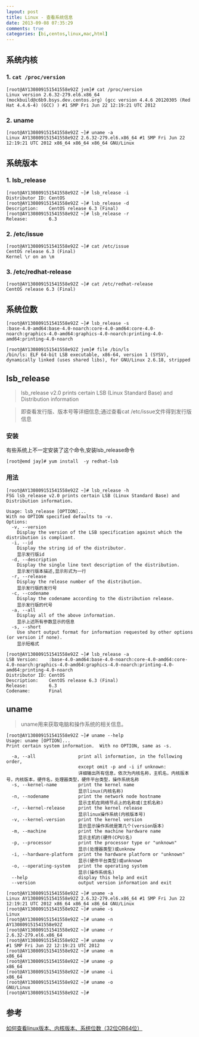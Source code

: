 ```yaml
---
layout: post
title: Linux - 查看系统信息
date: 2013-09-08 07:35:29
comments: true
categories: [bi,centos,linux,mac,html]
---
```

## 系统内核

### 1. `cat /proc/version`

    [root@AY130809151541558e92Z jvm]# cat /proc/version
    Linux version 2.6.32-279.el6.x86_64 (mockbuild@c6b9.bsys.dev.centos.org) (gcc version 4.4.6 20120305 (Red Hat 4.4.6-4) (GCC) ) #1 SMP Fri Jun 22 12:19:21 UTC 2012

### 2. uname

    [root@AY130809151541558e92Z ~]# uname -a
    Linux AY130809151541558e92Z 2.6.32-279.el6.x86_64 #1 SMP Fri Jun 22 12:19:21 UTC 2012 x86_64 x86_64 x86_64 GNU/Linux

## 系统版本

### 1. lsb_release
    [root@AY130809151541558e92Z ~]# lsb_release -i
    Distributor ID: CentOS
    [root@AY130809151541558e92Z ~]# lsb_release -d
    Description:    CentOS release 6.3 (Final)
    [root@AY130809151541558e92Z ~]# lsb_release -r
    Release:        6.3

### 2. /etc/issue

    [root@AY130809151541558e92Z ~]# cat /etc/issue
    CentOS release 6.3 (Final)
    Kernel \r on an \m

### 3. /etc/redhat-release

    [root@AY130809151541558e92Z ~]# cat /etc/redhat-release
    CentOS release 6.3 (Final)

## 系统位数

    [root@AY130809151541558e92Z ~]# lsb_release -s
    :base-4.0-amd64:base-4.0-noarch:core-4.0-amd64:core-4.0-noarch:graphics-4.0-amd64:graphics-4.0-noarch:printing-4.0-amd64:printing-4.0-noarch

    [root@AY130809151541558e92Z jvm]# file /bin/ls
    /bin/ls: ELF 64-bit LSB executable, x86-64, version 1 (SYSV), dynamically linked (uses shared libs), for GNU/Linux 2.6.18, stripped

## lsb_release

>  lsb_release v2.0 prints certain LSB (Linux Standard Base) and Distribution information

> 即查看发行版、版本号等详细信息;通过查看cat /etc/issue文件得到发行版信息

  
### 安装

  有些系统上不一定安装了这个命令,安装lsb_release命令

    [root@emd jay]# yum install  -y redhat-lsb

### 用法

    [root@AY130809151541558e92Z ~]# lsb_release -h
    FSG lsb_release v2.0 prints certain LSB (Linux Standard Base) and
    Distribution information.
    
    Usage: lsb_release [OPTION]...
    With no OPTION specified defaults to -v.
    Options:
      -v, --version
        Display the version of the LSB specification against which the distribution is compliant.
      -i, --id
        Display the string id of the distributor.
        显示发行版id
      -d, --description
        Display the single line text description of the distribution.
        显示发行版本描述,显示形式为一行
      -r, --release
        Display the release number of the distribution.
        显示发行版的发行号
      -c, --codename
        Display the codename according to the distribution release.
        显示发行版的代号
      -a, --all
        Display all of the above information.
        显示上述所有参数显示的信息
      -s, --short
        Use short output format for information requested by other options (or version if none).
        显示短格式
    
    [root@AY130809151541558e92Z ~]# lsb_release -a
    LSB Version:    :base-4.0-amd64:base-4.0-noarch:core-4.0-amd64:core-4.0-noarch:graphics-4.0-amd64:graphics-4.0-noarch:printing-4.0-amd64:printing-4.0-noarch
    Distributor ID: CentOS
    Description:    CentOS release 6.3 (Final)
    Release:        6.3
    Codename:       Final

## uname

> uname用来获取电脑和操作系统的相关信息。

    [root@AY130809151541558e92Z ~]# uname --help
    Usage: uname [OPTION]...
    Print certain system information.  With no OPTION, same as -s.
    
      -a, --all                print all information, in the following order,
                               except omit -p and -i if unknown:
                               详细输出所有信息，依次为内核名称，主机名，内核版本号，内核版本，硬件名，处理器类型，硬件平台类型，操作系统名称
      -s, --kernel-name        print the kernel name
                               显示linux(内核名称)
      -n, --nodename           print the network node hostname
                               显示主机在网络节点上的名称或(主机名称)
      -r, --kernel-release     print the kernel release
                               显示linux操作系统(内核版本号)
      -v, --kernel-version     print the kernel version
                               显示显示操作系统是第几个(version版本)
      -m, --machine            print the machine hardware name
                               显示主机的(硬件(CPU)名)
      -p, --processor          print the processor type or "unknown"
                               显示(处理器类型)或unknow
      -i, --hardware-platform  print the hardware platform or "unknown"
                               显示(硬件平台类型)或unknown
      -o, --operating-system   print the operating system
                               显示(操作系统名)
      --help                   display this help and exit
      --version                output version information and exit
    
    [root@AY130809151541558e92Z ~]# uname -a
    Linux AY130809151541558e92Z 2.6.32-279.el6.x86_64 #1 SMP Fri Jun 22 12:19:21 UTC 2012 x86_64 x86_64 x86_64 GNU/Linux
    [root@AY130809151541558e92Z ~]# uname -s
    Linux
    [root@AY130809151541558e92Z ~]# uname -n
    AY130809151541558e92Z
    [root@AY130809151541558e92Z ~]# uname -r
    2.6.32-279.el6.x86_64
    [root@AY130809151541558e92Z ~]# uname -v
    #1 SMP Fri Jun 22 12:19:21 UTC 2012
    [root@AY130809151541558e92Z ~]# uname -m
    x86_64
    [root@AY130809151541558e92Z ~]# uname -p
    x86_64
    [root@AY130809151541558e92Z ~]# uname -i
    x86_64
    [root@AY130809151541558e92Z ~]# uname -o
    GNU/Linux
    [root@AY130809151541558e92Z ~]# 



## 参考

[如何查看linux版本、内核版本、系统位数（32位OR64位）](http://blog.sina.com.cn/s/blog_4b856bcb0101e42s.html)
